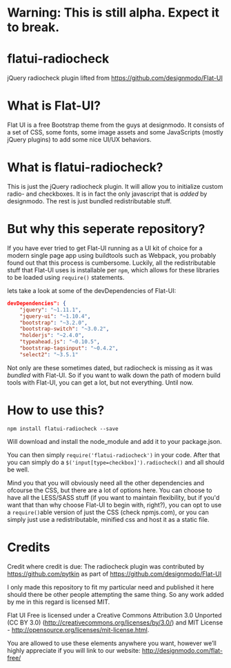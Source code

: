 # Warning: This is still alpha. Expect it to break.

# flatui-radiocheck
jQuery radiocheck plugin lifted from https://github.com/designmodo/Flat-UI

# What is Flat-UI?
Flat UI is a free Bootstrap theme from the guys at designmodo. It consists of a set of CSS, some fonts, some image
assets and some JavaScripts (mostly jQuery plugins) to add some nice UI/UX behaviors.

# What is flatui-radiocheck?
This is just the jQuery radiocheck plugin. It will allow you to initialize custom radio- and checkboxes. It is in fact
the only javascript that is _added_ by designmodo. The rest is just bundled redistributable stuff.

# But why this seperate repository?
If you have ever tried to get Flat-UI running as a UI kit of choice for a modern single page app using buildtools such
as Webpack, you probably found out that this process is cumbersome. Luckily, all the redistributable stuff that
Flat-UI uses is installable per `npm`, which allows for these libraries to be loaded using `require()` statements.

lets take a look at some of the devDependencies of Flat-UI:

```json
devDependencies": {
    "jquery": "~1.11.1",
    "jquery-ui": "~1.10.4",
    "bootstrap": "~3.2.0",
    "bootstrap-switch": "~3.0.2",
    "holderjs": "~2.4.0",
    "typeahead.js": "~0.10.5",
    "bootstrap-tagsinput": "~0.4.2",
    "select2": "~3.5.1"
```

Not only are these sometimes dated, but radiocheck is missing as it was _bundled_ with Flat-UI. So if you want to walk down the path of modern build tools with Flat-UI, you can get a lot, but not everything. Until now.

# How to use this?

`npm install flatui-radiocheck --save`

Will download and install the node_module and add it to your package.json.

You can then simply `require('flatui-radiocheck')` in your code. After that you can simply do a `$('input[type=checkbox]').radiocheck()` and all should be well.

Mind you that you will obviously need all the other dependencies and ofcourse the CSS, but there are a lot of options here. You can choose to have all the LESS/SASS stuff (if you want to maintain flexibility, but if you'd want that than why choose Flat-UI to begin with, right?), you can opt to use a `require()`able version of just the CSS (check npmjs.com), or you can simply just use a redistributable, minified css and host it as a static file.

# Credits

Credit where credit is due: The radiocheck plugin was contributed by https://github.com/pytkin as part of https://github.com/designmodo/Flat-UI

I only made this repository to fit my particular need and published it here should there be other people attempting the same thing. So any work added by me in this regard is licensed MIT.

Flat UI Free is licensed under a Creative Commons Attribution 3.0 Unported (CC BY 3.0) (http://creativecommons.org/licenses/by/3.0/) and MIT License - http://opensource.org/licenses/mit-license.html.

You are allowed to use these elements anywhere you want, however we’ll highly appreciate if you will link to our website: http://designmodo.com/flat-free/
